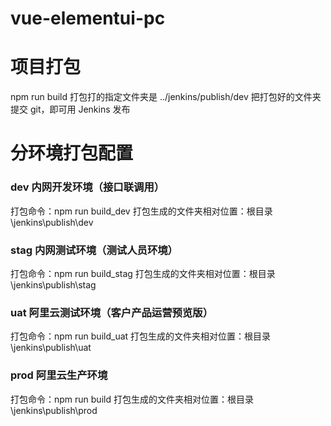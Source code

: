 # vue-elementui-pc


# 项目打包

npm run build
打包打的指定文件夹是 ../jenkins/publish/dev
把打包好的文件夹提交 git，即可用 Jenkins 发布

# 分环境打包配置


### dev 内网开发环境（接口联调用）

打包命令：npm run build_dev
打包生成的文件夹相对位置：根目录\jenkins\publish\dev

### stag 内网测试环境（测试人员环境）

打包命令：npm run build_stag
打包生成的文件夹相对位置：根目录\jenkins\publish\stag

### uat 阿里云测试环境（客户产品运营预览版）

打包命令：npm run build_uat
打包生成的文件夹相对位置：根目录\jenkins\publish\uat

### prod 阿里云生产环境

打包命令：npm run build
打包生成的文件夹相对位置：根目录\jenkins\publish\prod

